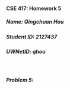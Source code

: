 #### CSE 417: Homework 5

##### Name: Qingchuan Hou

##### Student ID: 2127437

##### UWNetID: qhou

</br>

##### Problem 5:
